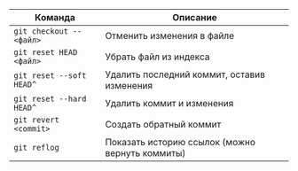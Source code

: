 | Команда                  | Описание                                        |
| ------------------------ | ----------------------------------------------- |
| `git checkout -- <файл>` | Отменить изменения в файле                      |
| `git reset HEAD <файл>`  | Убрать файл из индекса                          |
| `git reset --soft HEAD^` | Удалить последний коммит, оставив изменения     |
| `git reset --hard HEAD^` | Удалить коммит и изменения                      |
| `git revert <commit>`    | Создать обратный коммит                         |
| `git reflog`             | Показать историю ссылок (можно вернуть коммиты) |
